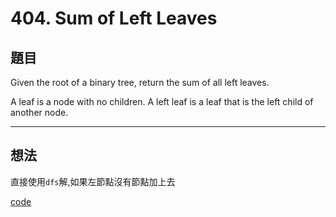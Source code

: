 # 404. Sum of Left Leaves
## 題目
Given the root of a binary tree, return the sum of all left leaves.

A leaf is a node with no children. A left leaf is a leaf that is the left child of another node.

---

## 想法
直接使用`dfs`解,如果左節點沒有節點加上去  

[code](./solution.go)